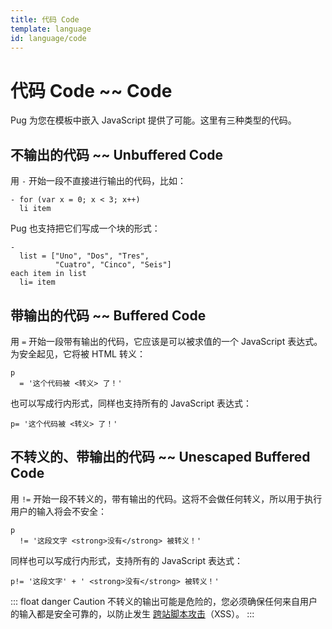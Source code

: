 ```yaml
---
title: 代码 Code
template: language
id: language/code
---
```


# 代码 Code ~~ Code

Pug 为您在模板中嵌入 JavaScript 提供了可能。这里有三种类型的代码。

## 不输出的代码 ~~ Unbuffered Code

用 `-` 开始一段不直接进行输出的代码，比如：

```pug-preview
- for (var x = 0; x < 3; x++)
  li item
```

Pug 也支持把它们写成一个块的形式：

```pug-preview
-
  list = ["Uno", "Dos", "Tres",
          "Cuatro", "Cinco", "Seis"]
each item in list
  li= item
```

## 带输出的代码 ~~ Buffered Code

用 `=` 开始一段带有输出的代码，它应该是可以被求值的一个 JavaScript 表达式。为安全起见，它将被 HTML 转义：

```pug-preview
p
  = '这个代码被 <转义> 了！'
```

也可以写成行内形式，同样也支持所有的 JavaScript 表达式：

```pug-preview
p= '这个代码被 <转义> 了！'
```

## 不转义的、带输出的代码 ~~ Unescaped Buffered Code

用 `!=` 开始一段不转义的，带有输出的代码。这将不会做任何转义，所以用于执行用户的输入将会不安全：

```pug-preview
p
  != '这段文字 <strong>没有</strong> 被转义！'
```

同样也可以写成行内形式，支持所有的 JavaScript 表达式：

```pug-preview
p!= '这段文字' + ' <strong>没有</strong> 被转义！'
```

::: float danger Caution
不转义的输出可能是危险的，您必须确保任何来自用户的输入都是安全可靠的，以防止发生 [跨站脚本攻击][cross-site scripting]（XSS）。
:::

[cross-site scripting]: https://en.wikipedia.org/wiki/Cross-site_scripting
